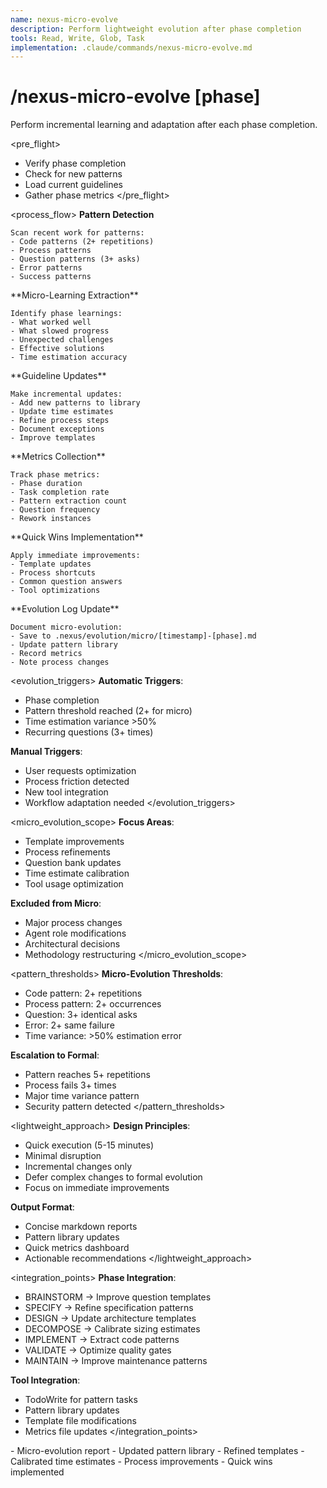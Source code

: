 ```yaml
---
name: nexus-micro-evolve
description: Perform lightweight evolution after phase completion
tools: Read, Write, Glob, Task
implementation: .claude/commands/nexus-micro-evolve.md
---
```


# /nexus-micro-evolve [phase]

Perform incremental learning and adaptation after each phase completion.

<pre_flight>
  - Verify phase completion
  - Check for new patterns
  - Load current guidelines
  - Gather phase metrics
</pre_flight>

<process_flow>
  <step number="1" subagent="pattern-detector">
    **Pattern Detection**

    Scan recent work for patterns:
    - Code patterns (2+ repetitions)
    - Process patterns
    - Question patterns (3+ asks)
    - Error patterns
    - Success patterns
  </step>

  <step number="2">
    **Micro-Learning Extraction**

    Identify phase learnings:
    - What worked well
    - What slowed progress
    - Unexpected challenges
    - Effective solutions
    - Time estimation accuracy
  </step>

  <step number="3">
    **Guideline Updates**

    Make incremental updates:
    - Add new patterns to library
    - Update time estimates
    - Refine process steps
    - Document exceptions
    - Improve templates
  </step>

  <step number="4">
    **Metrics Collection**

    Track phase metrics:
    - Phase duration
    - Task completion rate
    - Pattern extraction count
    - Question frequency
    - Rework instances
  </step>

  <step number="5">
    **Quick Wins Implementation**

    Apply immediate improvements:
    - Template updates
    - Process shortcuts
    - Common question answers
    - Tool optimizations
  </step>

  <step number="6">
    **Evolution Log Update**

    Document micro-evolution:
    - Save to .nexus/evolution/micro/[timestamp]-[phase].md
    - Update pattern library
    - Record metrics
    - Note process changes
  </step>
</process_flow>

<evolution_triggers>
  **Automatic Triggers**:
  - Phase completion
  - Pattern threshold reached (2+ for micro)
  - Time estimation variance >50%
  - Recurring questions (3+ times)

  **Manual Triggers**:
  - User requests optimization
  - Process friction detected
  - New tool integration
  - Workflow adaptation needed
</evolution_triggers>

<micro_evolution_scope>
  **Focus Areas**:
  - Template improvements
  - Process refinements
  - Question bank updates
  - Time estimate calibration
  - Tool usage optimization

  **Excluded from Micro**:
  - Major process changes
  - Agent role modifications
  - Architectural decisions
  - Methodology restructuring
</micro_evolution_scope>

<pattern_thresholds>
  **Micro-Evolution Thresholds**:
  - Code pattern: 2+ repetitions
  - Process pattern: 2+ occurrences
  - Question: 3+ identical asks
  - Error: 2+ same failure
  - Time variance: >50% estimation error

  **Escalation to Formal**:
  - Pattern reaches 5+ repetitions
  - Process fails 3+ times
  - Major time variance pattern
  - Security pattern detected
</pattern_thresholds>

<lightweight_approach>
  **Design Principles**:
  - Quick execution (5-15 minutes)
  - Minimal disruption
  - Incremental changes only
  - Defer complex changes to formal evolution
  - Focus on immediate improvements

  **Output Format**:
  - Concise markdown reports
  - Pattern library updates
  - Quick metrics dashboard
  - Actionable recommendations
</lightweight_approach>

<integration_points>
  **Phase Integration**:
  - BRAINSTORM → Improve question templates
  - SPECIFY → Refine specification patterns
  - DESIGN → Update architecture templates
  - DECOMPOSE → Calibrate sizing estimates
  - IMPLEMENT → Extract code patterns
  - VALIDATE → Optimize quality gates
  - MAINTAIN → Improve maintenance patterns

  **Tool Integration**:
  - TodoWrite for pattern tasks
  - Pattern library updates
  - Template file modifications
  - Metrics file updates
</integration_points>

<outputs>
  - Micro-evolution report
  - Updated pattern library
  - Refined templates
  - Calibrated time estimates
  - Process improvements
  - Quick wins implemented
</outputs>